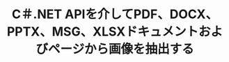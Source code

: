---
############################# Static ############################
layout: "auto-gen-gist"
draft: false
path: "ja/parser/net/extract/image/xlsx/"
otherformats: DOC DOT DOCX DOCM DOTX DOTM TXT ODT OTT RTF PDF XHTML MHTML MD XML EPUB FB2 CHM XLS XLT XLSM XLSB XLTX XLTM ODS CSV OTS XLA XLAM PPT PPTX  PPS POT PPSX PPTM POTX PPSM ODP OTP PST OST EML EMLX MSG ONE 

############################# Head ############################
head_title: ".NETを介してExcel、Word、PDF、その他のドキュメントまたはページから画像を抽出する "
head_description: "GroupDocs.Parser .NET APIを使用すると、ソフトウェアプログラマーは、.NETアプリ内のMS Excel、Word、PowerPoint、PDFなどのさまざまなドキュメントから画像を抽出できます。"

############################# Header ############################
title: "C＃.NET APIを介してPDF、DOCX、PPTX、MSG、XLSXドキュメントおよびページから画像を抽出する"
description: "GroupDocs.Parser .NET APIを使用すると、プログラマーはPDF、DOC、DOCX、PPT、PPTX、EML、MSG、XLS、XLSX、CSV、ODT、RTF、EPUBドキュメントまたはドキュメントのページから画像を抽出できます。"

######################### Download Button #######################
button:
    enable: true

############################# About ############################
about:
    enable: true
    title: ".NETを介してドキュメントまたはページ領域から画像を抽出する方法は？"
    content: |
       画像は、言葉では表現できないような方法で情報を配信するために使用できます。 画像は、ユーザーの注意を引き付け、難しい概念を簡単に説明するのに役立ちます。 文書やジャーナルを読んだり、プレゼンテーションの恩恵を受けたりしているときに、魅力的な画像を見つけてダウンロードしたいと思うことがよくありました。 GroupDocs.Parser for .NETは、ユーザーがさまざまな種類のドキュメントから画像を抽出し、PNG、JPEG、WebP、GIF、BMPなどの形式で保存するための便利なアプリケーションを開発するのに役立つ強力なAPIです。 APIには、PDF、電子メール、電子ブック、Microsoft Office形式（Word（DOC、DOCX）、PowerPoint（PPT、PPTX）、Excel（XLS））など、最も一般的に使用されるファイル形式からのテキストおよび画像抽出のサポートが含まれています。 、XLSX）、LibreOffice形式など。 APIは、ドキュメントの解析、プレーンテキストと構造化テキストの抽出、キーワードによるテキスト検索、メタデータまたは画像の抽出、コンテナ、添付ファイルなどを完全にサポートします。

############################# content ############################
steps:
    enable: true
    block:
    - title_left: "C＃を介してXLSXドキュメントから画像を抽出する "
      content_left: |
       GroupDocs.Parser .NET APIを使用すると、ソフトウェア開発者はXLSXドキュメントから画像を抽出できます。 次のC＃.NETコード例は、XLSXドキュメント内の画像を抽出する方法を示しています。 

      title_right: ".NETを介して画像を抽出する方法"
      content_right: |
        * [パーサー](https://apireference.groupdocs.com/parser/net/groupdocs.parser/parser) クラスのインスタンスを作成します
        * 画像抽出がサポートされているかどうかを確認します
        * ドキュメント内の画像を繰り返します
        * [getImages](https://apireference.groupdocs.com/parser/net/groupdocs.parser/parser/methods/getimages) メソッドを呼び出して、ドキュメント全体からすべての画像を抽出します。
        * すべての画像を印刷する

      gisthash: "6bc9e8fea228c9e1b99425b338bb0f00"
      gistfile: "images_extraction_form_documents.cs"

    - title_left: "XLSXドキュメントのページからのC＃による画像の抽出"
      content_left: |
       GroupDocs.Parser .NETを使用すると、ソフトウェア開発者はXLSXドキュメントのページから画像を抽出できます。 以下のC＃.NETコードは、XLSXドキュメント内で画像抽出を実現する方法を示しています。

      title_right: ".NETを介してファイルイメージを抽出する"
      content_right: |
        * [パーサー](https://apireference.groupdocs.com/parser/net/groupdocs.parser/parser) クラスのインスタンスを作成します  
        * 画像抽出のサポートについてはドキュメントを確認してください
        * [GetDocumentInfo](https://apireference.groupdocs.com/parser/net/groupdocs.parser/parser/methods/getdocumentinfo) を呼び出してドキュメント情報を取得します
        * 既存のページのドキュメントを確認してください
        * ページを繰り返し、ページ番号を印刷する
        * [getImages](https://apireference.groupdocs.com/parser/net/groupdocs.parser/parser/methods/getimages) メソッドを呼び出して、ドキュメント全体からすべての画像を抽出します。
        * 画像を繰り返し、画像を印刷します
     
      gisthash: "2000d476c202a688677f57a2fbd7ceab"
      gistfile: "images_extraction_form_documents_page.cs"
      
    - title_left: "XLSXドキュメントページ領域から画像を抽出する方法"
      content_left: |
       GroupDocs.Parser .NET APIは、数行の.NETコードを使用して、XLSXドキュメントからの画像の抽出を完全にサポートします。 次の.NETコード例は、XLSXドキュメントページ領域から画像を抽出する方法を示しています。

      title_right: ".NETを介してファイルページ領域から画像を抽出する"
      content_right: |
        * [パーサー](https://apireference.groupdocs.com/parser/net/groupdocs.parser/parser) クラスのインスタンスを作成します  
        * 画像抽出に使用できるオプションの作成をカスタマイズする
        * 画像抽出のサポートについてはドキュメントを確認してください
        * [getImages(options)](https://apireference.groupdocs.com/parser/net/groupdocs.parser.parser/getimages/methods/3) メソッドを呼び出して、ページの左上隅から画像を抽出します。 オプション。
        * 画像を繰り返し、画像を印刷します
     
      gisthash: "ea6c6b8fa613384f1e7f637dabcb7bca"
      gistfile: "extract_images_form_documents_page_area.cs"

    - title_left: "C＃.NETを介して画像を抽出してファイルに保存する方法」"
      content_left: |
       GroupDocs.Parser .NET APIを使用すると、ソフトウェア開発者はドキュメントから画像を抽出し、わずか数行の.NETコードでファイルに保存できます。 次の例は、XLSXドキュメントから画像を抽出し、画像の内容をファイルに保存する方法を示しています。

      title_right: "Save Images to a File via .NET"
      content_right: |
        * [パーサー](https://apireference.groupdocs.com/parser/net/groupdocs.parser/parser) クラスのインスタンスを作成します  
        * ドキュメントから画像を抽出する
        * 画像抽出のサポートについてはドキュメントを確認してください
        * [getImages(options)](https://apireference.groupdocs.com/parser/net/groupdocs.parser.parser/getimages/methods/3) メソッドを呼び出して、ページの左上隅から画像を抽出します。 オプション。
        * PNG形式で画像を保存するためのオプション作成
        * 画像を繰り返し、画像をPNGファイルに保存します
     
      gisthash: "bc242d5ff4050564fa275858ffa7d34f"
      gistfile: "images_saving_to_files.cs"

    - title_left: "システム要求"
      content_left: |
       GroupDocs.Parser for .NETは、すべての主要なプラットフォームとオペレーティングシステムで完全にサポートされています。 完全なシステム要件ガイドについては、[システム要件]（hhttps：//docs.groupdocs.com/parser/net/system-requirements/）にアクセスしてください。以下のコードを実行する前に、次の前提条件がインストールされていることを確認してください。 システム：
        * オペレーティングシステム：Microsoft Windows、Linux、MacOS
        * 開発環境：Visual Studio、Xamarin、MonoDevelopなど
        * フレームワーク：.NETフレームワーク、.NET標準、.NETコア、モノラル
        * [NuGet](https://www.nuget.org/packages/GroupDocs.parser/)から最新バージョンのGroupDocs.Parser.NETAPIを入手します。
        
      title_right: "GroupDocs.Parserを使用する理由"
      content_right: |
        * サポートされているドキュメントからのプレーンテキスト抽出のサポート
        * ユーザー定義のテンプレートを介して解析するドキュメント。
        * 構造化テキスト抽出を完全にサポート
        * キーワードおよび正規表現によるテキスト検索
        * フォーマットされたテキスト、メタデータ、画像、コンテナ、および添付ファイルを抽出します。
        * サポートされている一部のドキュメント形式の目次を抽出します。
        * PDFドキュメントからフォームデータを解析します。
        * ドキュメントからハイパーリンクを抽出します

demos:
    enable: true
        

more_formats:
    enable: true


back_to_top:
    enable: true
---